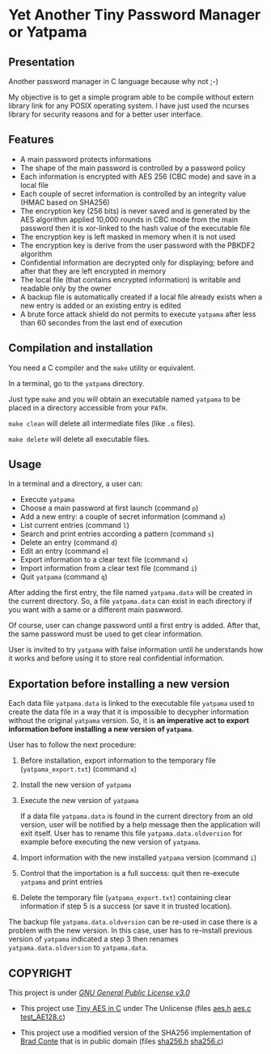 # Yet Another Tiny Password Manager or Yatpama

## Presentation

Another password manager in C language because why not ;-)

My objective is to get a simple program able to be compile without extern library link for any POSIX operating system. I have just used the ncurses library for security reasons and for a better user interface.

## Features

- A main password protects informations
- The shape of the main password is controlled by a password policy
- Each information is encrypted with AES 256 (CBC mode) and save in a local file
- Each couple of secret information is controlled by an integrity value (HMAC based on SHA256)
- The encryption key (256 bits) is never saved and is generated by the AES algorithm applied 10,000 rounds in CBC mode from the main password then it is xor-linked to the hash value of the executable file
- The encryption key is left masked in memory when it is not used 
- The encryption key is derive from the user password with the PBKDF2 algorithm
- Confidential information are decrypted only for displaying; before and after that they are left encrypted in memory
- The local file (that contains encrypted information) is writable and readable only by the owner
- A backup file is automatically created if a local file already exists when a new entry is added or an existing entry is edited
- A brute force attack shield do not permits to execute `yatpama` after less than 60 secondes from the last end of execution

## Compilation and installation

You need a C compiler and the `make` utility or equivalent.

In a terminal, go to the `yatpama` directory.

Just type `make` and you will obtain an executable named `yatpama` to be placed in a directory accessible from your `PATH`.

`make clean` will delete all intermediate files (like `.o` files).

`make delete` will delete all executable files.

## Usage

In a terminal and a directory, a user can:
- Execute `yatpama`
- Choose a main password at first launch (command `p`)
- Add a new entry: a couple of secret information (command `a`)
- List current entries (command `l`)
- Search and print entries according a pattern (command `s`)
- Delete an entry (command `d`)
- Edit an entry (command `e`)
- Export information to a clear text file (command `x`)
- Import information from a clear text file (command `i`)
- Quit `yatpama` (command `q`)

After adding the first entry, the file named `yatpama.data` will be created in the current directory. So, a file `yatpama.data` can exist in each directory if you want with a same or a different main paswword.

Of course, user can change password until a first entry is added. After that, the same password must be used to get clear information.

User is invited to try `yatpama` with false information until he understands how it works and before using it to store real confidential information.

## Exportation before installing a new version

Each data file `yatpama.data` is linked to the executable file `yatpama` used to create the data file in a way that it is impossible to decypher information without the original `yatpama` version. So, it is **an imperative act to export information before installing a new version of `yatpama`**.

User has to follow the next procedure:
1) Before installation, export information to the temporary file (`yatpama_export.txt`) (command `x`)
2) Install the new version of `yatpama`
3) Execute the new version of `yatpama`

   If a data file `yatpama.data` is found in the current directory from an old version, user will be notified by a help message then the application will exit itself. User has to rename this file `yatpama.data.oldversion` for example before executing the new version of `yatpama`.

4) Import information with the new installed `yatpama` version (command `i`)
5) Control that the importation is a full success: quit then re-execute `yatpama` and print entries
6) Delete the temporary file (`yatpama_export.txt`) containing clear information if step 5 is a success (or save it in trusted location).

The backup file `yatpama.data.oldversion` can be re-used in case there is a problem with the new version. In this case, user has to re-install previous version of `yatpama` indicated a step 3 then renames `yatpama.data.oldversion` to `yatpama.data`.

## COPYRIGHT

This project is under [*GNU General Public License v3.0*](LICENCE.txt)

- This project use [Tiny AES in C](https://github.com/kokke/tiny-AES-c) under The Unlicense (files [aes.h](lib/aes.h) [aes.c](lib/aes.c) [test_AE128.c](test/test_AES128.c))

- This project use a modified version of the SHA256 implementation of [Brad Conte](https://github.com/B-Con/crypto-algorithms) that is in public domain (files [sha256.h](lib/sha256.h) [sha256.c](lib/sha256.c))